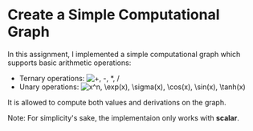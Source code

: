 # Create a Simple Computational Graph

In this assignment, I implemented a simple computational graph which supports basic arithmetic operations:
- Ternary operations:  <img src="https://latex.codecogs.com/png.latex?\inline&space;&plus;,&space;-,&space;*,&space;/" title="+, -, *, /" />
- Unary operations:  <img src="https://latex.codecogs.com/png.latex?\inline&space;x^n,&space;\exp(x),&space;\sigma(x),&space;\cos(x),&space;\sin(x),&space;\tanh(x)" title="x^n, \exp(x), \sigma(x), \cos(x), \sin(x), \tanh(x)" />

It is allowed to compute both values and derivations on the graph.

Note: For simplicity's sake, the implementaion only works with <b>scalar</b>.
